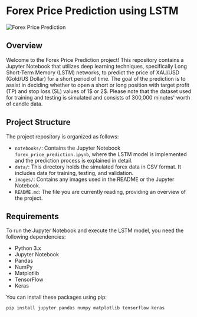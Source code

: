 # Forex Price Prediction using LSTM

![Forex Price Prediction](https://github.com/Ilia-Abolhasani/forex-price-prediction/blob/master/Images/targets.png)

## Overview

Welcome to the Forex Price Prediction project! This repository contains a Jupyter Notebook that utilizes deep learning techniques, specifically Long Short-Term Memory (LSTM) networks, to predict the price of XAU/USD (Gold/US Dollar) for a short period of time. The goal of the prediction is to assist in deciding whether to open a short or long position with target profit (TP) and stop loss (SL) values of 1$ or 2$. Please note that the dataset used for training and testing is simulated and consists of 300,000 minutes' worth of candle data.

## Project Structure

The project repository is organized as follows:

- `notebooks/`: Contains the Jupyter Notebook `forex_price_prediction.ipynb`, where the LSTM model is implemented and the prediction process is explained in detail.
- `data/`: This directory holds the simulated forex data in CSV format. It includes data for training, testing, and validation.
- `images/`: Contains any images used in the README or the Jupyter Notebook.
- `README.md`: The file you are currently reading, providing an overview of the project.

## Requirements

To run the Jupyter Notebook and execute the LSTM model, you need the following dependencies:

- Python 3.x
- Jupyter Notebook
- Pandas
- NumPy
- Matplotlib
- TensorFlow
- Keras

You can install these packages using pip:

```bash
pip install jupyter pandas numpy matplotlib tensorflow keras
